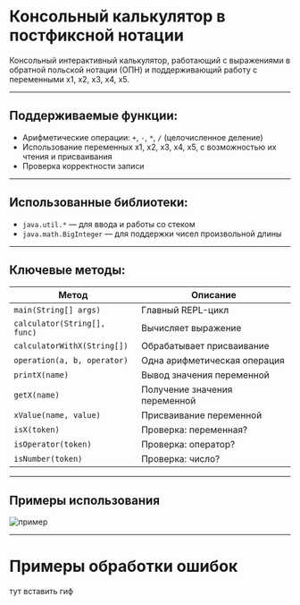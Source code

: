 # Консольный калькулятор в постфиксной нотации

Консольный интерактивный калькулятор, работающий с выражениями в обратной польской нотации (ОПН) и поддерживающий работу с переменными x1, x2, x3, x4, x5.

---

## Поддерживаемые функции:
* Арифметические операции: `+`, `-`, `*`, `/` (целочисленное деление)
* Использование переменных x1, x2, x3, x4, x5, с возможностью их чтения и присваивания
* Проверка корректности записи

---

## Использованные библиотеки:
* `java.util.*` — для ввода и работы со стеком
* `java.math.BigInteger` — для поддержки чисел произвольной длины

---

## Ключевые методы:
| Метод                          | Описание |
|-------------------------------|----------|
| `main(String[] args)`         | Главный REPL-цикл |
| `calculator(String[], func)`  | Вычисляет выражение |
| `calculatorWithX(String[])`   | Обрабатывает присваивание |
| `operation(a, b, operator)`   | Одна арифметическая операция |
| `printX(name)`                | Вывод значения переменной |
| `getX(name)`                  | Получение значения переменной |
| `xValue(name, value)`         | Присваивание переменной |
| `isX(token)`                  | Проверка: переменная? |
| `isOperator(token)`           | Проверка: оператор? |
| `isNumber(token)`             | Проверка: число? |

---

## Примеры использования
![пример](https://imgur.com/a/TSQVftD)

---

# Примеры обработки ошибок
тут вставить гиф



